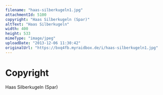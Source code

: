 ```yaml
---
filename: "haas-silberkugeln1.jpg"
attachmentId: 5100
copyright: "Haas Silberkugeln (Spar)"
altText: "Haas Silberkugeln"
width: 400
height: 533
mimeType: "image/jpeg"
uploadDate: "2013-12-06 11:30:42"
originalUrl: "https://bxq4fb.myraidbox.de/i/haas-silberkugeln1.jpg"
---
```


# Copyright

Haas Silberkugeln (Spar)
